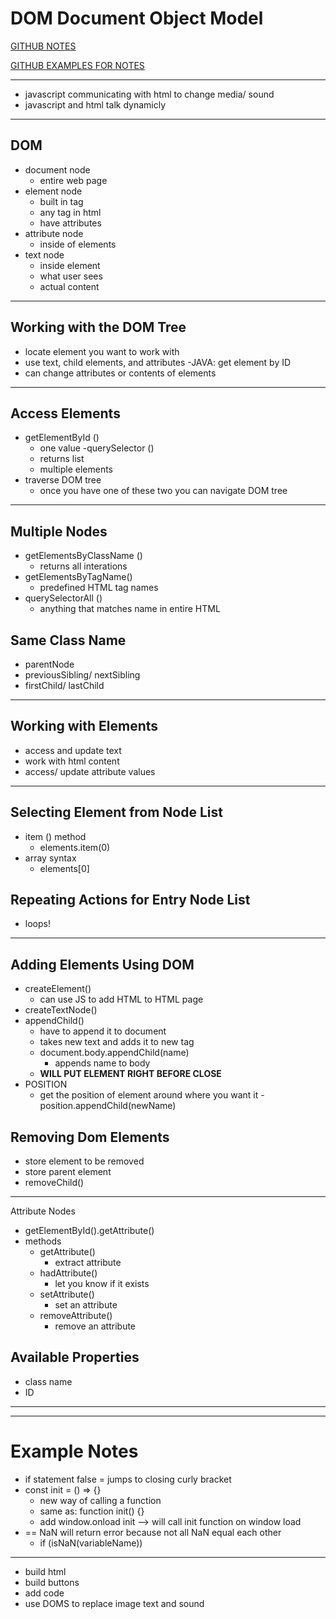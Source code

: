 # DOM Document Object Model

<a href="https://github.com/philsinatra/IDM231/blob/master/instructor_materials/05-DOM.md">GITHUB NOTES</a>

<a href="https://github.com/philsinatra/IDM231/tree/master/examples/dom">GITHUB EXAMPLES FOR NOTES</a>

---
- javascript communicating with html to change media/ sound
- javascript and html talk dynamicly
---
## DOM
- document node
    - entire web page
- element node
    - built in tag
    - any tag in html
    - have attributes
- attribute node
    - inside of elements
- text node
    - inside element
    - what user sees
    - actual content
---
## Working with the DOM Tree
- locate element you want to work with
- use text, child elements, and attributes
    -JAVA: get element by ID
- can change attributes or contents of elements
---
## Access Elements
- getElementById ()
    - one value
-querySelector ()
    - returns list
    - multiple elements
- traverse DOM tree
    - once you have one of these two you can navigate DOM tree
---
## Multiple Nodes
- getElementsByClassName ()
    - returns all interations
- getElementsByTagName()
    - predefined HTML tag names
- querySelectorAll ()
    - anything that matches name in entire HTML
## Same Class Name
- parentNode
- previousSibling/ nextSibling
- firstChild/ lastChild
---
## Working with Elements
- access and update text
- work with html content
- access/ update attribute values
---
## Selecting Element from Node List
- item () method
    - elements.item(0)
- array syntax
    - elements[0]
## Repeating Actions for Entry Node List
- loops!
---
## Adding Elements Using DOM
- createElement()
    - can use JS to add HTML to HTML page
- createTextNode()
- appendChild()
    - have to append it to document
    - takes new text and adds it to new tag
    - document.body.appendChild(name)
        - appends name to body 
    - <b> WILL PUT ELEMENT RIGHT BEFORE CLOSE </b>
- POSITION
    - get the position of element around where you want it
    -position.appendChild(newName)
## Removing Dom Elements
- store element to be removed
- store parent element
- removeChild()
---
Attribute Nodes
- getElementById().getAttribute()
- methods
    - getAttribute()
        - extract attribute
    - hadAttribute()
        - let you know if it exists
    - setAttribute()
        - set an attribute
    - removeAttribute()
        - remove an attribute
## Available Properties
- class name
- ID
---
---
# Example Notes
- if statement false = jumps to closing curly bracket
- const init = () => {}
    - new way of calling a function
    - same as: function init() {}
    - add window.onload init --> will call init function on window load
- == NaN will return error because not all NaN equal each other
    - if (isNaN(variableName))
---
- build html
- build buttons
- add code
- use DOMS to replace image text and sound
